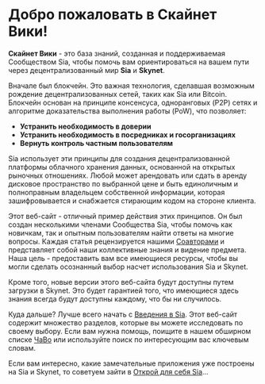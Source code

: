 # Добро пожаловать в Скайнет Вики!
**Скайнет Вики** - это база знаний, созданная и поддерживаемая Сообществом Sia, чтобы помочь вам ориентироваться на вашем пути через децентрализованный мир **Sia** и **Skynet**.

Вначале был блокчейн. Это важная технология, сделавшая возможным рождение децентрализованных сетей, таких как Sia или Bitcoin. Блокчейн основан на принципе консенсуса, одноранговых (P2P) сетях и алгоритме доказательства выполнения работы (PoW), что позволяет:

- **Устранить необходимость в доверии**
- **Устранить необходимость в посредниках и госорганизациях**
- **Вернуть контроль частным пользователям**

Sia использует эти принципы для создания децентрализованной платформы облачного хранения данных, основанной на открытых рыночных отношениях. Любой может арендовать или сдать в аренду дисковое пространство по выбранной цене и быть единоличным и полноправным владельцем собственной информации, которая зашифровывается и снабжается стирающим кодом на стороне клиента.

Этот веб-сайт - отличный пример действия этих принципов. Он был создан несколькими членами Сообщества Sia, чтобы помочь как новичкам, так и опытным пользователям найти ответы на многие вопросы. Каждая статья рецензируется нашими [Соавторами]() и представляет собой наши коллективные знания и видение предмета. Наша цель - предоставить вам все имеющиеся ресурсы, чтобы вы могли сделать осознанный выбор насчет использования Sia и Skynet.

Кроме того, новые версии этого веб-сайта будут доступны путем загрузки в Skynet. Это будет гарантией того, что имеющиеся здесь знания всегда будут доступны каждому, что бы ни случилось.

Куда дальше?
Лучше всего начать с [Введения в Sia](). Этот веб-сайт содержит множество разделов, которые вы можете исследовать по своему выбору. Если вам нужна помощь, поищите в нашем обширном списке [ЧаВо]() или используйте поиск по интересующим вас ключевым словам.

Если вам интересно, какие замечательные приложения уже построены на Sia и Skynet, то советуем зайти в [Открой для себя Sia]()…
